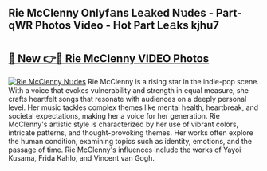## Rie McClenny Onlyf𝚊ns Le𝚊ked N𝚞des - Part-qWR Photos Video - Hot Part Le𝚊ks kjhu7

# <h2><a href="http://ab50385.deff.icu/?id=Rie+McClenny">🔗 New 👉🔴 Rie McClenny VIDEO Photos</a></h2>

[![Rie McClenny N𝚞des](https://i.imgur.com/rIISA9y.gif)](http://ab50385.deff.icu/?id=Rie+McClenny)
Rie McClenny is a rising star in the indie-pop scene. With a voice that evokes vulnerability and strength in equal measure, she crafts heartfelt songs that resonate with audiences on a deeply personal level. Her music tackles complex themes like mental health, heartbreak, and societal expectations, making her a voice for her generation. Rie McClenny's artistic style is characterized by her use of vibrant colors, intricate patterns, and thought-provoking themes. Her works often explore the human condition, examining topics such as identity, emotions, and the passage of time. Rie McClenny's influences include the works of Yayoi Kusama, Frida Kahlo, and Vincent van Gogh.
